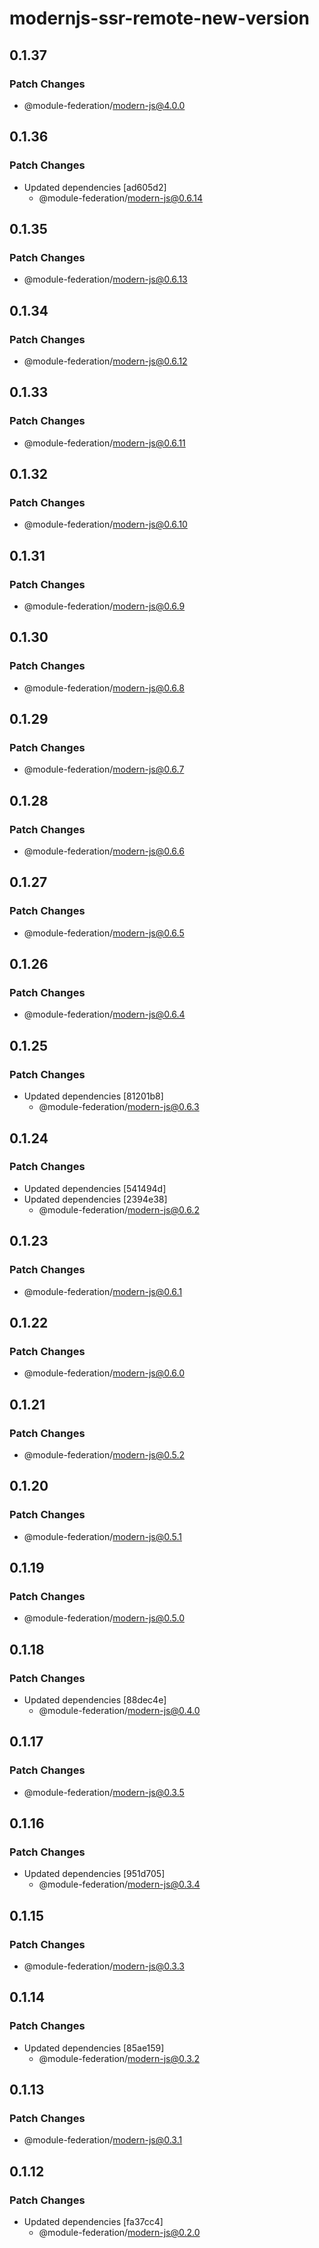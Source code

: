 # modernjs-ssr-remote-new-version

## 0.1.37

### Patch Changes

- @module-federation/modern-js@4.0.0

## 0.1.36

### Patch Changes

- Updated dependencies [ad605d2]
  - @module-federation/modern-js@0.6.14

## 0.1.35

### Patch Changes

- @module-federation/modern-js@0.6.13

## 0.1.34

### Patch Changes

- @module-federation/modern-js@0.6.12

## 0.1.33

### Patch Changes

- @module-federation/modern-js@0.6.11

## 0.1.32

### Patch Changes

- @module-federation/modern-js@0.6.10

## 0.1.31

### Patch Changes

- @module-federation/modern-js@0.6.9

## 0.1.30

### Patch Changes

- @module-federation/modern-js@0.6.8

## 0.1.29

### Patch Changes

- @module-federation/modern-js@0.6.7

## 0.1.28

### Patch Changes

- @module-federation/modern-js@0.6.6

## 0.1.27

### Patch Changes

- @module-federation/modern-js@0.6.5

## 0.1.26

### Patch Changes

- @module-federation/modern-js@0.6.4

## 0.1.25

### Patch Changes

- Updated dependencies [81201b8]
  - @module-federation/modern-js@0.6.3

## 0.1.24

### Patch Changes

- Updated dependencies [541494d]
- Updated dependencies [2394e38]
  - @module-federation/modern-js@0.6.2

## 0.1.23

### Patch Changes

- @module-federation/modern-js@0.6.1

## 0.1.22

### Patch Changes

- @module-federation/modern-js@0.6.0

## 0.1.21

### Patch Changes

- @module-federation/modern-js@0.5.2

## 0.1.20

### Patch Changes

- @module-federation/modern-js@0.5.1

## 0.1.19

### Patch Changes

- @module-federation/modern-js@0.5.0

## 0.1.18

### Patch Changes

- Updated dependencies [88dec4e]
  - @module-federation/modern-js@0.4.0

## 0.1.17

### Patch Changes

- @module-federation/modern-js@0.3.5

## 0.1.16

### Patch Changes

- Updated dependencies [951d705]
  - @module-federation/modern-js@0.3.4

## 0.1.15

### Patch Changes

- @module-federation/modern-js@0.3.3

## 0.1.14

### Patch Changes

- Updated dependencies [85ae159]
  - @module-federation/modern-js@0.3.2

## 0.1.13

### Patch Changes

- @module-federation/modern-js@0.3.1

## 0.1.12

### Patch Changes

- Updated dependencies [fa37cc4]
  - @module-federation/modern-js@0.2.0
